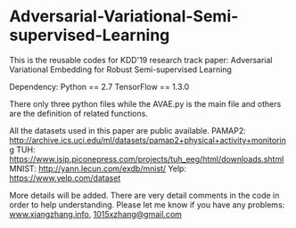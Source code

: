 # Adversarial-Variational-Semi-supervised-Learning
This is the reusable codes for KDD'19 research track paper: Adversarial Variational Embedding for Robust Semi-supervised Learning

Dependency:
Python == 2.7
TensorFlow == 1.3.0

There only three python files while the AVAE.py is the main file and others are the definition of related functions. 

All the datasets used in this paper are public available.
PAMAP2: http://archive.ics.uci.edu/ml/datasets/pamap2+physical+activity+monitoring
TUH: https://www.isip.piconepress.com/projects/tuh_eeg/html/downloads.shtml
MNIST: http://yann.lecun.com/exdb/mnist/
Yelp: https://www.yelp.com/dataset

More details will be added. There are very detail comments in the code in order to help understanding. Please let me know if you have any problems: www.xiangzhang.info, 1015xzhang@gmail.com

